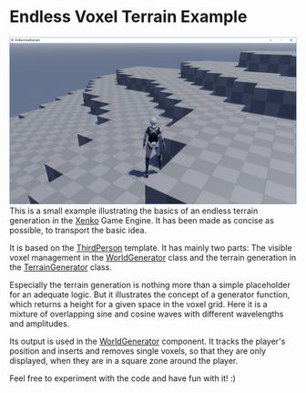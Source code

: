 Endless Voxel Terrain Example
===================

![](wiki/voxels.png)
This is a small example illustrating the basics of an endless terrain generation in the [Xenko](https://xenko.com) Game Engine. It has been made as concise as possible, to transport the basic idea.

It is based on the [ThirdPerson](https://xenko.com/blog/game-templates/) template. It has mainly two parts: The visible voxel management in the [WorldGenerator](https://github.com/jason-wilmans/XenkoVoxelExample/blob/master/EndlessVoxelExample/EndlessVoxelExample.Game/World/WorldGenerator.cs) class and the terrain generation in the [TerrainGenerator](https://github.com/jason-wilmans/XenkoVoxelExample/blob/master/EndlessVoxelExample/EndlessVoxelExample.Game/World/TerrainGenerator.cs) class.

Especially the terrain generation is nothing more than a simple placeholder for an adequate logic. But it illustrates the concept of a generator function, which returns a height for a given space in the voxel grid. Here it is a mixture of overlapping sine and cosine waves with different wavelengths and amplitudes.

Its output is used in the [WorldGenerator](https://github.com/jason-wilmans/XenkoVoxelExample/blob/master/EndlessVoxelExample/EndlessVoxelExample.Game/World/WorldGenerator.cs) component. It tracks the player's position and inserts and removes single voxels, so that they are only displayed, when they are in a square zone around the player.

Feel free to experiment with the code and have fun with it! :)